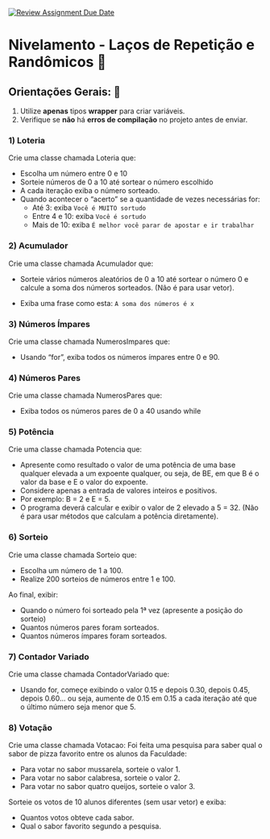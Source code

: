 [![Review Assignment Due Date](https://classroom.github.com/assets/deadline-readme-button-22041afd0340ce965d47ae6ef1cefeee28c7c493a6346c4f15d667ab976d596c.svg)](https://classroom.github.com/a/apAygUfO)
# Nivelamento - Laços de Repetição e Randômicos  📎

## Orientações Gerais: 🚨
1. Utilize **apenas** tipos **wrapper** para criar variáveis.
2. Verifique se **não** há **erros de compilação** no projeto antes de enviar.

### 1) Loteria
Crie uma classe chamada Loteria que:
- Escolha um número entre 0 e 10
- Sorteie números de 0 a 10 até sortear o número escolhido
- A cada iteração exiba o número sorteado.
- Quando acontecer o “acerto” se a quantidade de vezes necessárias for:
    - Até 3: exiba ```Você é MUITO sortudo```
    - Entre 4 e 10: exiba ```Você é sortudo```
    - Mais de 10: exiba ```É melhor você parar de apostar e ir trabalhar```

### 2) Acumulador
Crie uma classe chamada Acumulador que:
- Sorteie vários números aleatórios de 0 a 10 até sortear o número 0 e calcule a soma dos
  números sorteados. (Não é para usar vetor).

- Exiba uma frase como esta: ``` A soma dos números é x ```

### 3) Números Ímpares
Crie uma classe chamada NumerosImpares que:
- Usando “for”, exiba todos os números ímpares entre 0 e 90.

### 4) Números Pares
Crie uma classe chamada NumerosPares que:
- Exiba todos os números pares de 0 a 40 usando while

### 5) Potência
Crie uma classe chamada Potencia que:
- Apresente como resultado o valor de uma potência de uma base qualquer elevada a um
  expoente qualquer, ou seja, de BE, em que B é o valor da base e E o valor do expoente.
- Considere apenas a entrada de valores inteiros e positivos.
- Por exemplo: B = 2 e E = 5.
- O programa deverá calcular e exibir o valor de 2 elevado a 5 = 32. (Não é para usar
  métodos que calculam a potência diretamente).

### 6) Sorteio
Crie uma classe chamada Sorteio que:
- Escolha um número de 1 a 100.
- Realize 200 sorteios de números entre 1 e 100.

Ao final, exibir:
- Quando o número foi sorteado pela 1ª vez (apresente a posição do sorteio)
- Quantos números pares foram sorteados.
- Quantos números ímpares foram sorteados.

### 7) Contador Variado
Crie uma classe chamada ContadorVariado que:
- Usando for, começe exibindo o valor 0.15 e depois 0.30, depois 0.45, depois 0.60... ou
  seja, aumente de 0.15 em 0.15 a cada iteração até que o último número seja menor que 5.

### 8) Votação
Crie uma classe chamada Votacao:
Foi feita uma pesquisa para saber qual o sabor de pizza favorito entre os alunos da Faculdade:
- Para votar no sabor mussarela, sorteie o valor 1.
- Para votar no sabor calabresa, sorteie o valor 2.
- Para votar no sabor quatro queijos, sorteie o valor 3.

Sorteie os votos de 10 alunos diferentes (sem usar vetor) e exiba:
- Quantos votos obteve cada sabor.
- Qual o sabor favorito segundo a pesquisa.
